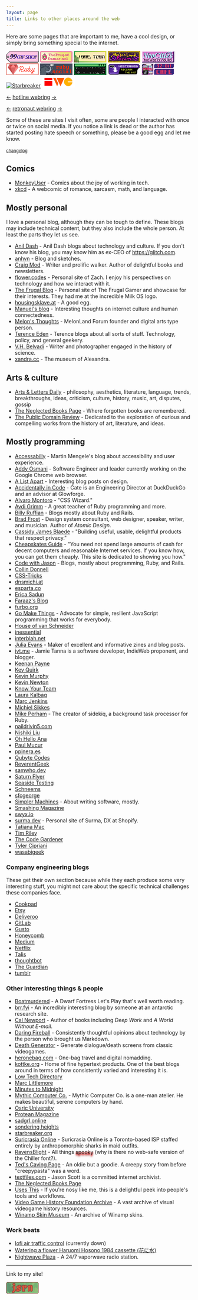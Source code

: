 ```yaml
---
layout: page
title: Links to other places around the web
---
```


Here are some pages that are important to me, have a cool design, or simply bring something special to the internet.

<div class="badge-list" style="margin-bottom: 1em;">
<a href="https://99gifshop.neocities.org"><img src="/assets/images/badges/99-gif-store.png" alt="99 Gif Shop"></a>
<a href="https://www.thefrugalgamer.net"><img src="/assets/images/badges/frugal-gamer.png" alt="The Frugal Gamer"></a>
<a href="https://libre.town"><img src="/assets/images/badges/libretown.gif" alt="Libre Town"></a>
<a href="https://forum.melonland.net"><img src="/assets/images/badges/melonland-forum.gif" alt="MelonLand Forum"></a>
<a href="https://neocities.org"><img src="/assets/images/badges/neocities.gif" alt="Neocities"></a>
<a href="https://www.ruby-lang.org"><img src="/assets/images/badges/ruby.png" alt="The Ruby programming language"></a>
<a href="https://ruby.social"><img src="/assets/images/badges/ruby-social.png" alt="Ruby Social"></a>
<a href="https://sadgrl.online"><img src="/assets/images/badges/sadgrl.gif" alt="sadgrl.online"></a>
<a href="https://yesterweb.org"><img src="/assets/images/badges/yesterweb.png" alt="Yesterweb.org"></a>
<a href="https://32bit.cafe"><img src="/assets/images/badges/32b.gif" alt="32-bit café"></a>
<a href="https://starbreaker.org/"><img src="/assets/images/badges/starbreaker.avif" alt="Starbreaker"></a>
<a href="https://indieweb.org"><img src="/assets/images/badges/iwc.png" alt="IndieWeb Camp"></a>
</div>

<div class="webrings" style="margin-bottom: 1em;">
  <p>
    <a href="https://hotlinewebring.club/jsrn/previous">←</a> <a href="https://hotlinewebring.club">hotline webring</a> <a href="https://hotlinewebring.club/jsrn/next">→</a>
  </p>

  <p>
    <a href='https://webring.dinhe.net/prev/https://jsrn.net'>←</a> <a href="https://webring.dinhe.net">retronaut webring</a> <a href='https://webring.dinhe.net/next/https://jsrn.net'>→</a>
  </p>
</div>

Some of these are sites I visit often, some are people I interacted with once or twice on social media. If you notice a link is dead or the author has started posting hate speech or something, please be a good egg and let me know.

<small>[changelog](https://github.com/jsrn/jsrn.github.io/commits/master/links.md)</small>

## Comics

- [MonkeyUser](https://www.monkeyuser.com) - Comics about the joy of working in tech.
- [xkcd](https://xkcd.com) - A webcomic of romance, sarcasm, math, and language.

## Mostly personal

I love a personal blog, although they can be tough to define. These blogs may include technical content, but they also include the whole person. At least the parts they let us see.

- [Anil Dash](https://anildash.com) - Anil Dash blogs about technology and culture. If you don't know his blog, you may know him as ex-CEO of <https://glitch.com>.
- [anhvn](https://anhvn.com/) - Blog and sketches.
- [Craig Mod](https://craigmod.com) - Writer and prolific walker. Author of delightful books and newsletters.
- [flower.codes](http://flower.codes/) - Personal site of Zach. I enjoy his perspectives on technology and how we interact with it.
- [The Frugal Blog](https://www.thefrugalgamer.net) - Personal site of The Frugal Gamer and showcase for their interests. They had me at the incredible Milk OS logo.
- [housingsklave.at](https://housingsklave.at) - A good egg.
- [Manuel's blog](https://manuelmoreale.com) - Interesting thoughts on internet culture and human connectedness.
- [Melon's Thoughts](https://thoughts.melonking.net) - MelonLand Forum founder and digital arts type person.
- [Terence Eden](https://shkspr.mobi) - Terence blogs about all sorts of stuff. Technology, policy, and general geekery.
- [V.H. Belvadi](https://vhbelvadi.com/) - Writer and photographer engaged in the history of science.
- [xandra.cc](https://xandra.cc) - The museum of Alexandra.

## Arts & culture

- [Arts & Letters Daily](https://www.aldaily.com/) - philosophy, aesthetics, literature, language, trends, breakthroughs, ideas, criticism, culture, history, music, art, disputes, gossip
- [The Neglected Books Page](https://neglectedbooks.com/) - Where forgotten books are remembered.
- [The Public Domain Review](https://publicdomainreview.org/) - Dedicated to the exploration of curious and compelling works from the history of art, literature, and ideas.

## Mostly programming

- [Accessabilly](https://accessabilly.com) -  Martin Mengele's blog about accessibility and user experience.
- [Addy Osmani](https://addyosmani.com) - Software Engineer and leader currently working on the Google Chrome web browser.
- [A List Apart](https://alistapart.com) - Interesting blog posts on design.
- [Accidentally in Code](https://cate.blog) - Cate is an Engineering Director at DuckDuckGo and an advisor at Glowforge.
- [Alvaro Montoro](http://alvaromontoro.com) - "CSS Wizard."
- [Avdi Grimm](https://avdi.codes/) - A great teacher of Ruby programming and more.
- [Billy Ruffian](https://www.billy-ruffian.co.uk) - Blogs mostly about Ruby and Rails.
- [Brad Frost](https://bradfrost.com/blog/) - Design system consultant, web designer, speaker, writer, and musician. Author of _Atomic Design_.
- [Cassidy James Blaede](https://cassidyjames.com) - "Building useful, usable, delightful products that respect privacy."
- [Cheapskates Guide](https://cheapskatesguide.org) - "You need not spend large amounts of cash for decent computers and reasonable Internet services. If you know how, you can get them cheaply. This site is dedicated to showing you how."
- [Code with Jason](https://www.codewithjason.com) - Blogs, mostly about programming, Ruby, and Rails.
- [Collin Donnell](https://collindonnell.com)
- [CSS-Tricks](https://css-tricks.com)
- [dnsmichi.at](https://dnsmichi.at)
- [esparta.co](https://esparta.co)
- [Erica Sadun](https://ericasadun.com)
- [Faraaz's Blog](https://faraazahmad.github.io)
- [furbo.org](https://furbo.org)
- [Go Make Things](https://gomakethings.com/) - Advocate for simple, resilient JavaScript programming that works for everybody.
- [House of van Schneider](https://vanschneider.com)
- [inessential](https://inessential.com)
- [interblah.net](https://interblah.net/)
- [Julia Evans](https://jvns.ca) - Maker of excellent and informative zines and blog posts.
- [jvt.me](https://www.jvt.me) - Jamie Tanna is a software developer, IndieWeb proponent, and blogger.
- [Keenan Payne](https://keenanpayne.com/archive/)
- [Kev Quirk](https://kevquirk.com)
- [Kevin Murphy](https://kevinjmurphy.com)
- [Kevin Newton](https://kddnewton.com)
- [Know Your Team](https://blog.knowyourcompany.com)
- [Laura Kalbag](https://laurakalbag.com)
- [Marc Jenkins](https://marcjenkins.co.uk)
- [Michiel Sikkes](https://www.michielsikkes.com)
- [Mike Perham](https://www.mikeperham.com) - The creator of sidekiq, a background task processor for Ruby.
- [naildrivin5.com](https://naildrivin5.com)
- [Nishiki Liu](https://nshki.com)
- [Oh Hello Ana](https://ohhelloana.blog)
- [Paul Mucur](https://mudge.name)
- [ppinera.es](https://ppinera.es)
- [Qubyte Codes](https://qubyte.codes)
- [ReverentGeek](http://reverentgeek.com)
- [samwho.dev](https://samwho.dev)
- [Saturn Flyer](https://www.saturnflyer.com)
- [Seaside Testing](https://seasidetesting.com)
- [Schneems](https://schneems.com)
- [sfcgeorge](https://www.sfcgeorge.co.uk)
- [Simpler Machines](https://www.simplermachines.com) - About writing software, mostly.
- [Smashing Magazine](https://www.smashingmagazine.com)
- [swyx.io](https://www.swyx.io)
- [surma.dev](https://surma.dev/) - Personal site of Surma, DX at Shopify.
- [Tatiana Mac](https://www.tatianamac.com)
- [Tim Riley](https://timriley.info)
- [The Code Gardener](https://the.codegardener.com)
- [Tyler Cipriani](https://tylercipriani.com)
- [wasabigeek](https://wasabigeek.com)

### Company engineering blogs

These get their own section because while they each produce some very interesting stuff, you might not care about the specific technical challenges these companies face.

- [Cookpad](https://sourcediving.com)
- [Etsy](http://codeascraft.com)
- [Deliveroo](https://deliveroo.engineering)
- [GitLab](https://about.gitlab.com/blog/categories/engineering)
- [Gusto](https://engineering.gusto.com)
- [Honeycomb](https://www.honeycomb.io/blog)
- [Medium](https://medium.engineering)
- [Netflix](https://netflixtechblog.com)
- [Talis](https://engineering.talis.com)
- [thoughtbot](https://thoughtbot.com/blog)
- [The Guardian](https://www.theguardian.com/info/series/engineering-blog)
- [tumblr](http://engineering.tumblr.com)

### Other interesting things & people

- [Boatmurdered](https://lparchive.org/Dwarf-Fortress-Boatmurdered/Introduction/) - A Dwarf Fortress Let's Play that's well worth reading.
- [brr.fyi](https://brr.fyi) - An incredibly interesting blog by someone at an antarctic research site.
- [Cal Newport](https://calnewport.com) - Author of books including _Deep Work_ and _A World Without E-mail_.
- [Daring Fireball](https://daringfireball.net) - Consistently thoughtful opinions about technology by the person who brought us Markdown.
- [Death Generator](https://deathgenerator.com) - Generate dialogue/death screens from classic videogames.
- [heronebag.com](https://heronebag.com) - One-bag travel and digital nomadding.
- [kottke.org](http://kottke.org) - Home of fine hypertext products. One of the best blogs around in terms of how consistently varied and interesting it is.
- [Low Tech Directory](https://emreed.net/LowTech_Directory)
- [Marc Littlemore](https://www.marclittlemore.com)
- [Minutes to Midnight](https://minutestomidnight.co.uk)
- [Mythic Computer Co.](https://www.mythic.computer/) - Mythic Computer Co. is a one-man atelier. He makes beautiful, serene computers by hand.
- [Osric University](https://osric.com/university/index.html)
- [Protean Magazine](https://proteanmag.com)
- [sadgrl.online](https://sadgrl.online)
- [sondering heights](https://buttondown.email/sondering)
- [starbreaker.org](https://starbreaker.org)
- [Suricrasia Online](https://suricrasia.online/) - Suricrasia Online is a Toronto-based ISP staffed entirely by anthropomorphic sharks in maid outfits.
- [RavensBlight](http://ravensblight.com/) - All things <span style="text-shadow: 0 5px 5px darkred, 0 2.5px 2.5px red;">spooky</span> (why is there no web-safe version of the Chiller font?).
- [Ted's Caving Page](https://www.angelfire.com/trek/caver/) - An oldie but a goodie. A creepy story from before "creepypasta" was a word.
- [textfiles.com](http://textfiles.com) - Jason Scott is a committed internet archivist.
- [The Neglected Books Page](https://neglectedbooks.com)
- [Uses This](https://usesthis.com) - If you're nosy like me, this is a delightful peek into people's tools and workflows.
- [Video Game History Foundation Archive](https://archive.gamehistory.org/) - A vast archive of visual videogame history resources.
- [Winamp Skin Museum](https://skins.webamp.org) - An archive of Winamp skins.

### Work beats

- [lofi air traffic control](https://www.lofiatc.com/?icao=RJAA) (currently down)
- [Watering a flower Haruomi Hosono 1984 cassette (花に水)](https://www.youtube.com/watch?v=34UutDrXV2Q)
- [Nightwave Plaza](https://plaza.one) - A 24/7 vaporwave radio station.

---

<p>Link to my site!</p>

<div class="badge-list">
<a href="/"><img src="/assets/images/badges/jsrnnet.gif" alt="jsrn.net"></a>
</div>
